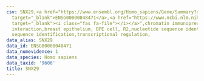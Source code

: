 ```yaml
---
csv: SNX29,<a href="https://www.ensembl.org/Homo_sapiens/Gene/Summary?db=core;g=ENSG00000048471"
  target="_blank">ENSG00000048471</a>,<a href="https://www.ncbi.nlm.nih.gov/pubmed/22863008"
  target="_blank"><i class="fas fa-file"></i></a>",chromatin immunoprecipitation assay,direct
  interaction,breast epithelium, BPE cell, R2,nucleotide sequence identification,nucleotide
  sequence identification,transcriptional regulation,
data_alias: SNX29
data_id: ENSG00000048471
data_numevidence: 1
data_species: Homo sapiens
data_taxid: '9606'
title: SNX29
---
```

